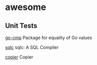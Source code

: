 # awesome

## Unit Tests

[go-cmp](https://github.com/google/go-cmp) Package for equality of Go values

[sqlc](https://github.com/sqlc-dev/sqlc) sqlc: A SQL Compiler

[copier](https://github.com/jinzhu/copier) Copier

